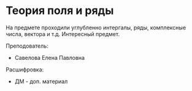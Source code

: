 # Теория поля и ряды

На предмете проходили углубленно интергалы, ряды, комплексные числа, вектора и т.д. Интересный предмет.

Преподователь:

* Савелова Елена Павловна

Расшифровка:

* ДМ - доп. материал
